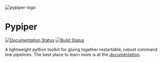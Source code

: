 ![pypiper-logo](https://raw.githubusercontent.com/databio/pypiper/master/logo_pypiper.svg?sanitize=true)

# Pypiper

[![Documentation Status](https://readthedocs.org/projects/pypiper/badge/?version=latest)](http://pypiper.readthedocs.org/en/latest/?badge=latest)
[![Build Status](https://travis-ci.org/databio/pypiper.svg?branch=master)](https://travis-ci.org/databio/pypiper)

A lightweight python toolkit for gluing together restartable, robust command line pipelines. The best place to learn more is at the [documentation](http://code.databio.org/pypiper/).
